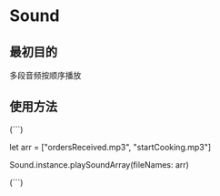 # Sound

## 最初目的 
多段音频按顺序播放

## 使用方法

(```)  

  let arr = ["ordersReceived.mp3", "startCooking.mp3"]  
  
  Sound.instance.playSoundArray(fileNames: arr)  
  
(```)

